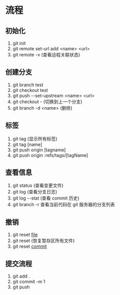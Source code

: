 # 流程

## 初始化

1. git init
2. git remote set-url add \<name> \<url>
3. git remote -v (查看远程关联状态)

## 创建分支

1. git branch test
2. git checkout test
3. git push --set-upstream \<name> \<url>
4. git checkout - (切换到上一个分支)
5. git branch -d \<name> (删除)

## 标签

1. git tag (显示所有标签)
2. git tag [name]
3. git push origin [tagname]
4. git push origin :refs/tags/[tagName]

## 查看信息

1. git status (查看变更文件)
2. git log (查看分支日志)
3. git log --stat (查看 commit 历史)
4. git branch -r 查看当前代码在 git 服务器的分支列表

## 撤销

1. git reset [file](恢复暂存区到工作区)
2. git reset (恢复暂存区所有文件)
3. git reset [commit](恢复版本到指定commit)

## 提交流程

1. git add .
2. git commit -m 1
3. git push
